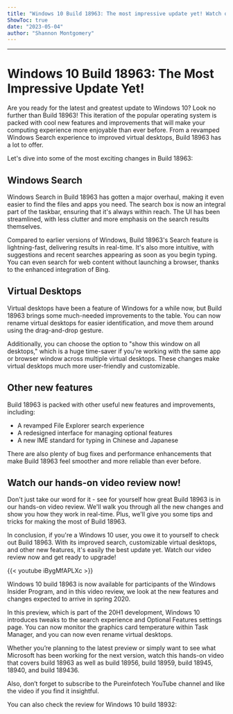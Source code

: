 ```yaml
---
title: "Windows 10 Build 18963: The most impressive update yet! Watch our hands-on video review now!"
ShowToc: true 
date: "2023-05-04"
author: "Shannon Montgomery"
---
```

*****
# Windows 10 Build 18963: The Most Impressive Update Yet! 

Are you ready for the latest and greatest update to Windows 10? Look no further than Build 18963! This iteration of the popular operating system is packed with cool new features and improvements that will make your computing experience more enjoyable than ever before. From a revamped Windows Search experience to improved virtual desktops, Build 18963 has a lot to offer. 

Let's dive into some of the most exciting changes in Build 18963: 

## Windows Search 

Windows Search in Build 18963 has gotten a major overhaul, making it even easier to find the files and apps you need. The search box is now an integral part of the taskbar, ensuring that it's always within reach. The UI has been streamlined, with less clutter and more emphasis on the search results themselves. 

Compared to earlier versions of Windows, Build 18963's Search feature is lightning-fast, delivering results in real-time. It's also more intuitive, with suggestions and recent searches appearing as soon as you begin typing. You can even search for web content without launching a browser, thanks to the enhanced integration of Bing. 

## Virtual Desktops 

Virtual desktops have been a feature of Windows for a while now, but Build 18963 brings some much-needed improvements to the table. You can now rename virtual desktops for easier identification, and move them around using the drag-and-drop gesture. 

Additionally, you can choose the option to "show this window on all desktops," which is a huge time-saver if you're working with the same app or browser window across multiple virtual desktops. These changes make virtual desktops much more user-friendly and customizable. 

## Other new features 

Build 18963 is packed with other useful new features and improvements, including: 

- A revamped File Explorer search experience 
- A redesigned interface for managing optional features 
- A new IME standard for typing in Chinese and Japanese 

There are also plenty of bug fixes and performance enhancements that make Build 18963 feel smoother and more reliable than ever before. 

## Watch our hands-on video review now! 

Don't just take our word for it - see for yourself how great Build 18963 is in our hands-on video review. We'll walk you through all the new changes and show you how they work in real-time. Plus, we'll give you some tips and tricks for making the most of Build 18963. 

In conclusion, if you're a Windows 10 user, you owe it to yourself to check out Build 18963. With its improved search, customizable virtual desktops, and other new features, it's easily the best update yet. Watch our video review now and get ready to upgrade!

{{< youtube iBygMfAPLXc >}} 



Windows 10 build 18963 is now available for participants of the Windows Insider Program, and in this video review, we look at the new features and changes expected to arrive in spring 2020.
 
In this preview, which is part of the 20H1 development, Windows 10 introduces tweaks to the search experience and Optional Features settings page. You can now monitor the graphics card temperature within Task Manager, and you can now even rename virtual desktops.
 
Whether you’re planning to the latest preview or simply want to see what Microsoft has been working for the next version, watch this hands-on video that covers build 18963 as well as build 18956, build 18959, build 18945, 18940, and build 189436.
 
Also, don’t forget to subscribe to the Pureinfotech YouTube channel and like the video if you find it insightful.
 
You can also check the review for Windows 10 build 18932:
 





